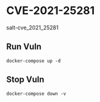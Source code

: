 # CVE-2021-25281

salt-cve_2021_25281

## Run Vuln

```
docker-compose up -d
```

## Stop Vuln

```
docker-compose down -v
```

